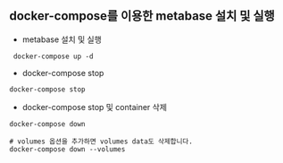 ## docker-compose를 이용한 metabase 설치 및 실행

- metabase 설치 및 실행

```
 docker-compose up -d
```

- docker-compose stop

```
docker-compose stop
```

- docker-compose stop 및 container 삭제

```
docker-compose down

# volumes 옵션을 추가하면 volumes data도 삭제합니다.
docker-compose down --volumes

```




